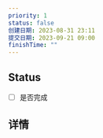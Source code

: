 ```yaml
---
priority: 1
status: false
创建日期: 2023-08-31 23:11
提交日期: 2023-09-21 09:00
finishTime: ""
---
```

## Status
- [ ] 是否完成

## 详情